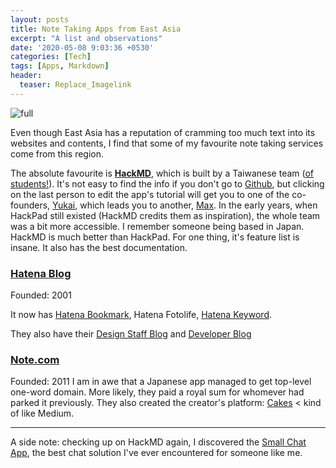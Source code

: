 ```yaml
---
layout: posts
title: Note Taking Apps from East Asia
excerpt: "A list and observations"
date: '2020-05-08 9:03:36 +0530'
categories: [Tech]
tags: [Apps, Markdown]
header:
  teaser: Replace_Imagelink
---
```

![full](https://i.imgur.com/RREg3ey.jpg)

Even though East Asia has a reputation of cramming too much text into its websites and contents, I find that some of my favourite note taking services come from this region.

The absolute favourite is [**HackMD**](https://hackmd.io/), which is built by a Taiwanese team ([of students!](https://hackmd.io/@jkyang/Bk-zpEC9-?type=view)). It's not easy to find the info if you don't go to [Github](https://github.com/orgs/hackmdio/people), but clicking on the last person to edit the app's tutorial will get you to one of the co-founders, [Yukai](https://hackmd.io/@yukai), which leads you to another, [Max](https://hackmd.io/@MaxWu). In the early years, when HackPad still existed (HackMD credits them as inspiration), the whole team was a bit more accessible. I remember someone being based in Japan. HackMD is much better than HackPad. For one thing, it's feature list is insane. It also has the best documentation.

### [Hatena Blog](https://hatenablog.com/)
Founded: 2001

It now has [Hatena Bookmark](https://b.hatena.ne.jp/), Hatena Fotolife, [Hatena Keyword](https://d.hatena.ne.jp/).

They also have their [Design Staff Blog](https://design.hatenastaff.com/) and [Developer Blog](https://staff.hatenablog.com/)

### [Note.com](https://Note.com)
Founded: 2011
I am in awe that a Japanese app managed to get top-level one-word domain. More likely, they paid a royal sum for whomever had parked it previously. 
They also created the creator's platform: [Cakes](https://cakes.mu/) < kind of like Medium.

---
A side note: checking up on HackMD again, I discovered the [Small Chat App](https://small.chat/), the best chat solution I've ever encountered for someone like me. 



